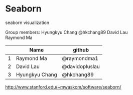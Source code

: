 Seaborn
=======

seaborn visualization


Group members: 
Hyungkyu Chang @hkchang89
David Lau    
Raymond Ma

|   |       Name     | github          |
|---|----------------|-----------------|
| 1 | Raymond Ma     | @raymondma1     | 
| 2 | David Lau      | @davidopluslau  |
| 3 | Hyungkyu Chang | @hkchang89      |

http://www.stanford.edu/~mwaskom/software/seaborn/
